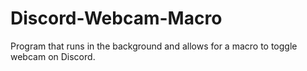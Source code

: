 # Discord-Webcam-Macro
Program that runs in the background and allows for a macro to toggle webcam on Discord.
